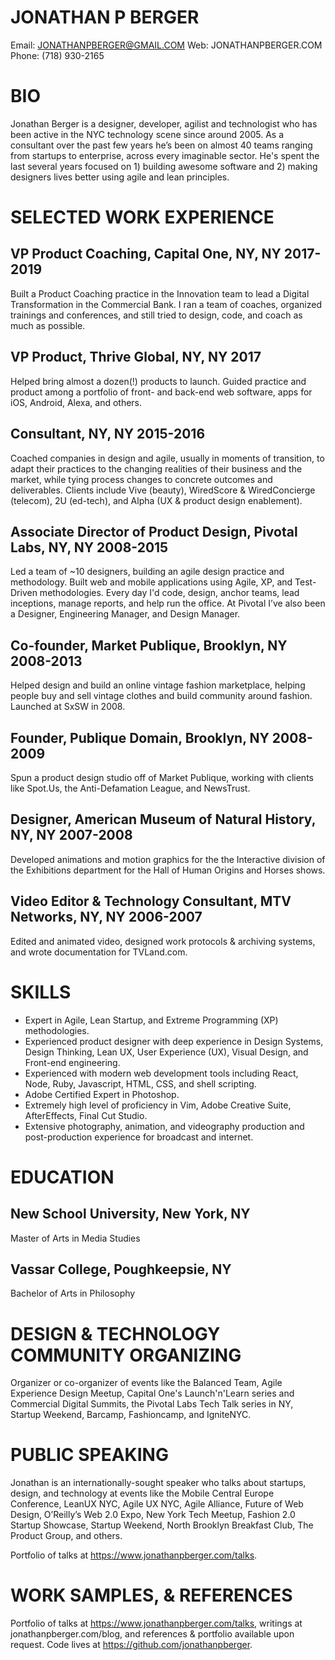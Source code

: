 # JONATHAN P BERGER
Email: JONATHANPBERGER@GMAIL.COM
Web: JONATHANPBERGER.COM
Phone: (718) 930-2165

# BIO

Jonathan Berger is a designer, developer, agilist and technologist who has been active in the NYC technology scene since around 2005. As a consultant over the past few years he’s been on almost 40 teams ranging from startups to enterprise, across every imaginable sector. He's spent the last several years focused on 1) building awesome software and 2) making designers lives better using agile and lean principles.

# SELECTED WORK EXPERIENCE

## VP Product Coaching, Capital One, NY, NY 2017-2019
Built a Product Coaching practice in the Innovation team to lead a Digital Transformation in the Commercial Bank. I ran a team of coaches, organized trainings and conferences, and still tried to design, code, and coach as much as possible.

## VP Product, Thrive Global, NY, NY 2017
Helped bring almost a dozen(!) products to launch. Guided practice and product among a portfolio of front- and back-end web software, apps for iOS, Android, Alexa, and others.

## Consultant, NY, NY 2015-2016
Coached companies in design and agile, usually in moments of transition, to adapt their practices to the changing realities of their business and the market, while tying process changes to concrete outcomes and deliverables. Clients include Vive (beauty), WiredScore & WiredConcierge (telecom), 2U (ed-tech), and Alpha (UX & product design enablement).

## Associate Director of Product Design, Pivotal Labs, NY, NY 2008-2015
Led a team of ~10 designers, building an agile design practice and methodology.
Built web and mobile applications using Agile, XP, and Test-Driven methodologies. Every day I'd code, design, anchor teams, lead inceptions, manage reports, and help run the office.  At Pivotal I’ve also been a Designer, Engineering Manager, and Design Manager.

## Co-founder, Market Publique, Brooklyn, NY 2008-2013
Helped design and build an online vintage fashion marketplace, helping people buy and sell vintage clothes and build community around fashion. Launched at SxSW in 2008.

## Founder, Publique Domain, Brooklyn, NY 2008-2009
Spun a product design studio off of Market Publique, working with clients like Spot.Us, the Anti-Defamation League, and NewsTrust.

## Designer, American Museum of Natural History, NY, NY 2007-2008
Developed animations and motion graphics for the the Interactive division of the Exhibitions department for the Hall of Human Origins and Horses shows.

## Video Editor & Technology Consultant, MTV Networks, NY, NY 2006-2007
Edited and animated video, designed work protocols & archiving systems, and wrote documentation for TVLand.com.

# SKILLS

- Expert in Agile, Lean Startup, and Extreme Programming (XP) methodologies.
- Experienced product designer with deep experience in Design Systems, Design Thinking, Lean UX, User Experience (UX), Visual Design, and Front-end engineering.
- Experienced with modern web development tools including React, Node, Ruby, Javascript, HTML, CSS, and shell scripting.
- Adobe Certified Expert in Photoshop.
- Extremely high level of proficiency in Vim, Adobe Creative Suite, AfterEffects, Final Cut Studio.
- Extensive photography, animation, and videography production and post-production experience for broadcast and internet.

# EDUCATION

## New School University, New York, NY
Master of Arts in Media Studies

## Vassar College, Poughkeepsie, NY
Bachelor of Arts in Philosophy

# DESIGN & TECHNOLOGY COMMUNITY ORGANIZING

Organizer or co-organizer of events like the Balanced Team, Agile Experience Design Meetup, Capital One's Launch'n'Learn series and Commercial Digital Summits, the Pivotal Labs Tech Talk series in NY, Startup Weekend, Barcamp, Fashioncamp, and IgniteNYC.

# PUBLIC SPEAKING
Jonathan is an internationally-sought speaker who talks about startups, design, and technology at events like the Mobile Central Europe Conference, LeanUX NYC, Agile UX NYC, Agile Alliance, Future of Web Design, O’Reilly’s Web 2.0 Expo, New York Tech Meetup, Fashion 2.0 Startup Showcase, Startup Weekend, North Brooklyn Breakfast Club, The Product Group, and others.

Portfolio of talks at https://www.jonathanpberger.com/talks.

# WORK SAMPLES, & REFERENCES
Portfolio of talks at https://www.jonathanpberger.com/talks, writings at jonathanpberger.com/blog, and references & portfolio available upon request. Code lives at https://github.com/jonathanpberger.





